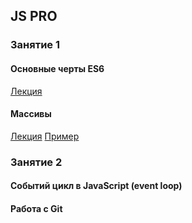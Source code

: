 <h2>JS PRO</h2>
<h3>Занятие 1</h3>
<h4>Основные черты ES6</h4>
<a href="https://docs.google.com/presentation/d/1EeHiktMhRz8M5ZPfqMvYdmd-qq9O1vmW/edit?usp=sharing&ouid=114223714448457525173&rtpof=true&sd=true">Лекция</a>
<h4>Массивы</h4>
<a href="https://docs.google.com/presentation/d/1y21mwF7IN_R6VSpDWC4yW87PAOfpB_-J/edit?usp=sharing&ouid=114223714448457525173&rtpof=true&sd=true">Лекция</a>
<a href="https://github.com/pomazandre/tms-ex1">Пример</a>

<h3>Занятие 2</h3>
<h4>Событий цикл в JavaScript (event loop)</h4>
<h4>Работа с Git</h4>







